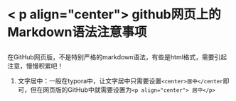 # < p align="center"> github网页上的Markdown语法注意事项</p>

在GitHub网页版，不是特别严格的markdown语法，有些是html格式，需要引起注意，慢慢积累吧！

1. 文字居中：一般在typora中，让文字居中只需要设置`<center>居中</center`即可，但在网页版的GitHub中就需要设置为`<p align="center"> 居中</p>`




